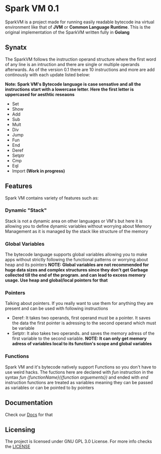 # Spark VM 0.1
SparkVM is a project made for running easily readable bytecode ina virtual environment like that of **JVM** or **Common Language Runtime**. This is the original implementation of the SparkVM written fully in **Golang**

## Synatx
The SparkVM follows the instruction operand structure where the first word of any line is an intruction and there are single or multiple operands afterwards. As of the version 0.1 there are 10 instructions and more are add continously with each update listed below:

**Note: Spark VM's Bytecode language is case sensative and all the instructions start with a lowercase letter. Here the first letter is uppercased for aesthtic reseaons**
* Set
* Show
* Add
* Sub
* Mult
* Div
* Jump
* Fun
* End
* Deref
* Setptr
* Cmp
* Eql
* Import **(Work in progress)**

## Features
Spark VM contains variety of features such as:
### Dynamic "Stack"
Stack is not a dynamic area on other languages or VM's but here it is allowing you to define dynamic variables without worrying about Memory Management as it is managed by the stack like structure of the memory
### Global Variables
The bytecode language supports global variables allowing you to make apps without strictly following the functional patterns or worrying about heap and its pointers
**NOTE: Global variables are not recommended for huge data sizes and complex structures since they don't get Garbage collected till the end of the program. and can lead to excess memory usage. Use heap and global/local pointers for that**
### Pointers
Talking about pointers. If you really want to use them for anything they are present and can be used with following instructions
* Deref: It takes two operands, first operand must be a pointer. It saves the data the first pointer is adressing to the second operand which must be variable
* Setptr: It also takes two operands. and saves the memory adress of the first variable to the second variable. **NOTE: It can only get memory adress of variables local to its function's scope and global variables**
### Functions
Spark VM and it's bytecode natively support Functions so you don't have to use weird hacks. The fuctions here are declared with *fun* instruction in the syntax *fun {functionName}({function arguements})* and ended with *end* instruction functions are treated as variables meaning they can be passed as variables or can be pointed to by pointers
## Documentation
Check our [Docs](./docs) for that
## Licensing
The project is licensed under GNU GPL 3.0 License. For more info checks the [LICENSE](./LICENSE)